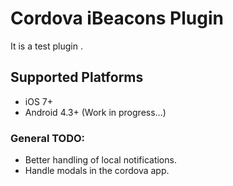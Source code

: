 # Cordova iBeacons Plugin

It is a test plugin .

## Supported Platforms



* iOS 7+
* Android 4.3+ (Work in progress...)

### General TODO:

- Better handling of local notifications.
- Handle modals in the cordova app.

